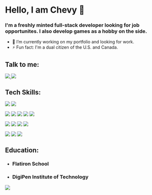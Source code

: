 # Hello, I am Chevy 👋
### I'm a freshly minted full-stack developer looking for job opportunites. I also develop games as a hobby on the side.

- 🔭 I’m currently working on my portfolio and looking for work.
- ⚡ Fun fact: I'm a dual citizen of the U.S. and Canada.

## Talk to me:
<a href="https://www.linkedin.com/in/chevy-vall-a8bbb192/">
  <img src="https://img.shields.io/badge/LinkedIn-0077B5?style=for-the-badge&logo=linkedin&logoColor=white"/>
</a>

<a href="https://x.com/ChevyVall">
  <img src="https://img.shields.io/badge/X-000000?style=for-the-badge&logo=x&logoColor=white"/>
</a>


## Tech Skills:
<img src="https://img.shields.io/badge/CSS3-1572B6?style=for-the-badge&logo=css3&logoColor=white" /> <img src="https://img.shields.io/badge/HTML5-E34F26?style=for-the-badge&logo=html5&logoColor=white" />

<img src="https://img.shields.io/badge/Python-FFD43B?style=for-the-badge&logo=python&logoColor=blue" /> <img src="https://img.shields.io/badge/Flask-000000?style=for-the-badge&logo=flask&logoColor=white" /> <img src="https://img.shields.io/badge/Sqlite-003B57?style=for-the-badge&logo=sqlite&logoColor=white" /> <img src="https://img.shields.io/badge/PostgreSQL-316192?style=for-the-badge&logo=postgresql&logoColor=white" /> <img src="https://img.shields.io/badge/Render-46E3B7?style=for-the-badge&logo=render&logoColor=white" />

<img src="https://img.shields.io/badge/JavaScript-323330?style=for-the-badge&logo=javascript&logoColor=F7DF1E" /> <img src="https://img.shields.io/badge/React-20232A?style=for-the-badge&logo=react&logoColor=61DAFB" /> <img src="https://img.shields.io/badge/React_Router-CA4245?style=for-the-badge&logo=react-router&logoColor=white" /> <img src="https://img.shields.io/badge/Redux-593D88?style=for-the-badge&logo=redux&logoColor=white" />

<img src="https://img.shields.io/badge/C-00599C?style=for-the-badge&logo=c&logoColor=white" /> <img src="https://img.shields.io/badge/C%2B%2B-00599C?style=for-the-badge&logo=c%2B%2B&logoColor=white" /> <img src="https://img.shields.io/badge/Godot-478CBF?style=for-the-badge&logo=GodotEngine&logoColor=white" />

## Education:
- ### Flatiron School  
- ### DigiPen Institute of Technology  
<img src="https://img.shields.io/badge/Khan%20Academy-14BF96?style=for-the-badge&logo=Khan%20Academy&logoColor=white" />


<!--
**Gutmaster/Gutmaster** is a ✨ _special_ ✨ repository because its `README.md` (this file) appears on your GitHub profile.

Here are some ideas to get you started:


- 🌱 I’m currently learning ...
- 👯 I’m looking to collaborate on ...
- 🤔 I’m looking for help with ...
- 💬 Ask me about ...
- 📫 How to reach me: ...
- ⚡ Fun fact: ...
-->
